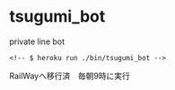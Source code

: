 # tsugumi_bot
private line bot


```
<!-- $ heroku run ./bin/tsugumi_bot -->
```

RailWayへ移行済　毎朝9時に実行
